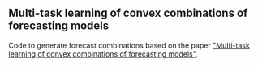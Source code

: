 ## Multi-task learning of convex combinations of forecasting models
Code to generate forecast combinations based on the paper ["Multi-task learning of convex combinations of forecasting models"]().
